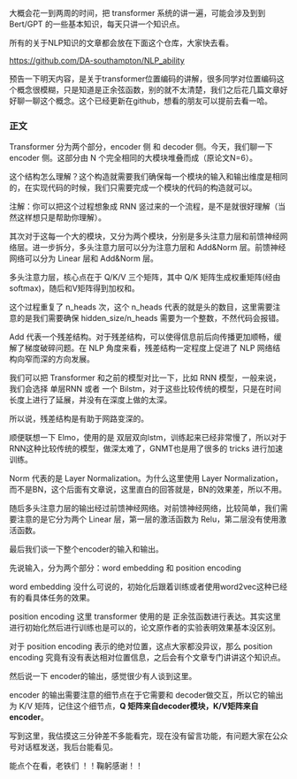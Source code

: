 大概会花一到两周的时间，把 transformer 系统的讲一遍，可能会涉及到到 Bert/GPT 的一些基本知识，每天只讲一个知识点。

所有的关于NLP知识的文章都会放在下面这个仓库，大家快去看。

https://github.com/DA-southampton/NLP_ability  

预告一下明天内容，是关于transformer位置编码的讲解，很多同学对位置编码这个概念很模糊，只是知道是正余弦函数，别的就不太清楚，我们之后花几篇文章好好聊一聊这个概念。这个已经更新在github，想看的朋友可以提前去看一哈。

### 正文

Transformer 分为两个部分，encoder 侧 和 decoder 侧。今天，我们聊一下 encoder 侧。这部分由 N 个完全相同的大模块堆叠而成（原论文N=6）。

这个结构怎么理解？这个构造就需要我们确保每一个模块的输入和输出维度是相同的，在实现代码的时候，我们只需要完成一个模块的代码的构造就可以。

注解：你可以把这个过程想象成 RNN 竖过来的一个流程，是不是就很好理解（当然这样想只是帮助你理解）。

其次对于这每一个大的模块，又分为两个模块，分别是多头注意力层和前馈神经网络层。进一步拆分，多头注意力层可以分为注意力层和 Add&Norm 层。前馈神经网络可以分为 Linear 层和 Add&Norm 层。

多头注意力层，核心点在于 Q/K/V 三个矩阵，其中 Q/K 矩阵生成权重矩阵(经由softmax)，随后和V矩阵得到加权和。

这个过程重复了 n_heads 次，这个 n_heads 代表的就是头的数目，这里需要注意的是我们需要确保 hidden_size/n_heads 需要为一个整数，不然代码会报错。

Add 代表一个残差结构。对于残差结构，可以使得信息前后向传播更加顺畅，缓解了梯度破碎问题。在 NLP 角度来看，残差结构一定程度上促进了 NLP 网络结构向窄而深的方向发展。

我们可以把 Transformer 和之前的模型对比一下，比如 RNN 模型，一般来说，我们会选择 单层RNN 或者 一个 Bilstm，对于这些比较传统的模型，只是在时间长度上进行了延展，并没有在深度上做的太深。

所以说，残差结构是有助于网路变深的。

顺便联想一下 Elmo，使用的是 双层双向lstm，训练起来已经非常慢了，所以对于RNN这种比较传统的模型，做深太难了，GNMT也是用了很多的 tricks 进行加速训练。

Norm 代表的是 Layer Normalization。为什么这里使用 Layer Normalization，而不是BN，这个后面有文章说，这里直白的回答就是，BN的效果差，所以不用。

随后多头注意力层的输出经过前馈神经网络。对前馈神经网络，比较简单，我们需要注意的是它分为两个 Linear 层，第一层的激活函数为 Relu，第二层没有使用激活函数。

最后我们谈一下整个encoder的输入和输出。

先说输入，分为两个部分：word embedding 和 position encoding

word embedding 没什么可说的，初始化后跟着训练或者使用word2vec这种已经有的看具体任务的效果。

position encoding 这里 transformer 使用的是 正余弦函数进行表达。其实这里进行初始化然后进行训练也是可以的，论文原作者的实验表明效果基本没区别。

对于 position encoding 表示的绝对位置，这点大家都没异议，那么 position encoding 究竟有没有表达相对位置信息，之后会有个文章专门讲讲这个知识点。

然后说一下 encoder的输出，感觉很少有人谈到这里。

encoder 的输出需要注意的细节点在于它需要和 decoder做交互，所以它的输出为 K/V 矩阵，记住这个细节点，**Q 矩阵来自decoder模块，K/V矩阵来自encoder**。

写到这里，我估摸这三分钟差不多能看完，现在没有留言功能，有问题大家在公众号对话框发送，我后台能看见。

能点个在看，老铁们 ！！鞠躬感谢！！
